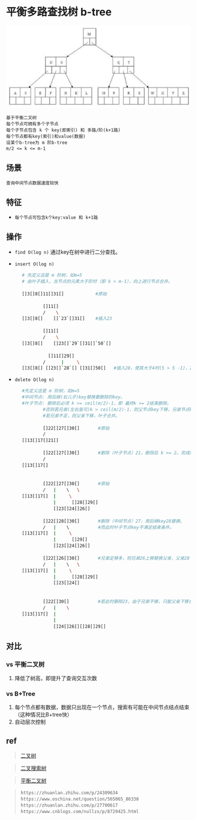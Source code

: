 # 平衡多路查找树 b-tree

![img](res/ds-b-tree.png)

    基于平衡二叉树
    每个节点可拥有多个子节点
    每个子节点包含 k 个 key(即索引) 和 多路/阶(k+1路)
    每个节点都有key(索引)和value(数据)
    设某个b-tree为 m 阶b-tree
    m/2 <= k <= m-1

## 场景

    查询中间节点数据速度较快

## 特征

- `每个节点可包含k个key:value 和 k+1路`

## 操作

- `find O(log n)` 通过key在树中进行二分查找。

- `insert O(log n)`

```bash
      # 先定义这是 m 阶树，如m=5
      # 由叶子插入，当节点的元素大于阶时（即 k > m-1），向上进行节点合并。

      []3[]8[]11[]31[]            #原始

              []11[]
              /    \
      []3[]8[]    []`23`[]31[]    #插入23

              []11[]
              /    \
      []3[]8[]    []23[]`29`[]31[]`50`[]

                []11[]29[]
              /      |     \
      []3[]8[] []23[]`28`[] []31[]50[]   #插入28，使其大于4时(5 > 5 -1)，29向上进行节点合并。
```

- `delete O(log n)`

```bash
      #先定义这是 m 阶树，如m=5
      #中间节点: 用后继(右儿子)key替换要删除的key。
      #叶子节点: 删除后必须 k >= ceil(m/2)-1，即 最终k >= 2结束删除。
              #否则若兄弟(左右皆可)k > ceil(m/2)-1，则父节点key下移，兄弟节点key上移。
              #若兄弟不足，则父亲下移，叶子合并。

              []22[]27[]30[]       #原始
              /    
      []13[]17[]21[]             

              []22[]27[]30[]       #删除（叶子节点）21，删除后 k >= 2。完成删除。
              /  
      []13[]17[]                 


              []22[]27[]30[]       #原始
              /   |    \   \
      []13[]17[]  |     \
                  |      []28[]29[]  
                  []23[]24[]26[]  

              []22[]28[]30[]       #删除（中间节点）27，用后继key28替换。
              /   |    \           #而此时叶子节点key不满足结束条件。
      []13[]17[]  |     \
                  |      []29[]     
                  []23[]24[]26[]  

              []22[]26[]30[]       #兄弟足够多，则兄弟26上移替换父亲，父亲28下移补充叶子。完成删除。
              /   |    \   \
      []13[]17[]  |     \
                  |      []28[]29[] 
                  []23[]24[]


              []22[]30[]           #若此时删除23，由于兄弟不够，只能父亲下移合并叶子。完成删除。
              /   |    \
      []13[]17[]  |                
                  |                
                  []24[]26[][]28[]29[] 
```

## 对比

### vs 平衡二叉树

1. 降低了树高，即提升了查询交互次数

### vs B+Tree

1. 每个节点都有数据，数据只出现在一个节点，搜索有可能在中间节点结点结束（这种情况比B+tree快）
2. 自动层次控制

## ref

> [二叉树](ds-binary-tree.md)  

> [二叉搜索树](ds-binary-search-tree.md)  

> [平衡二叉树](ds-AVL-tree.md)

> `https://zhuanlan.zhihu.com/p/24309634`  
> `https://www.oschina.net/question/565065_86338`  
> `https://zhuanlan.zhihu.com/p/27700617`  
> `https://www.cnblogs.com/nullzx/p/8729425.html`  
